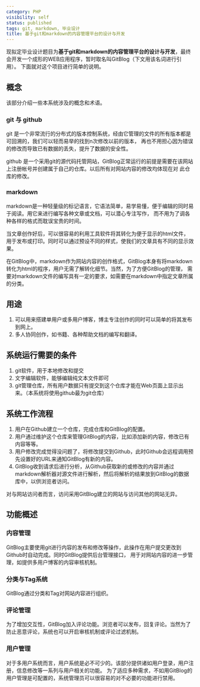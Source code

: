 ```yaml
---
category: PHP
visibility: self
status: published
tags: git, markdown, 毕业设计
title: 基于git和markdown的内容管理平台的设计与开发
---
```


现拟定毕业设计题目为**基于git和markdown的内容管理平台的设计与开发**，最终会开发一个成形的WEB应用程序，暂时取名叫GitBlog（下文用该名词进行引用）。
下面就对这个项目进行简单的说明。

## 概念

该部分介绍一些本系统涉及的概念和术语。

### git 与 github

git 是一个非常流行的分布式的版本控制系统，经由它管理的文件的所有版本都是可回溯的，我们可以轻而易举的找到n次修改以前的版本，
再也不用担心因为错误的修改而导致已有数据的丢失，提升了数据的安全性。

github 是一个采用git的源代码托管网站，GitBlog正常运行的前提是需要在该网站上注册帐号并创建属于自己的仓库。以后所有对网站内容的修改均体现在对
此仓库的修改。

### markdown

markdown是一种轻量级的标记语言，它语法简单，易学易懂，便于编辑的同时易于阅读。用它来进行编写各种文章或文档，可以潜心专注写作，
而不用为了调各种各样的格式而耽误宝贵的时间。

当文章创作好后，可以很容易的利用工具软件将其转化为便于显示的html文件，用于发布或打印。同时可以通过预设不同的样式，使我们的文章具有不同的显示效果。

在GitBlog中，markdown作为网站内容的创作格式，GitBlog本身有将markdown转化为html的程序，用户无需了解转化细节。当然，为了方便GitBlog的管理，
需要对markdown文件的编写具有一定的要求，如需要在markdown中指定文章所属的分类。

## 用途

 1. 可以用来搭建单用户或多用户博客，博主专注创作的同时可以简单的将其发布到网上。
 2. 多人协同创作，如书籍、各种帮助文档的编写和翻译。


## 系统运行需要的条件
 1. git软件，用于本地修改和提交
 2. 文字编辑软件，能够编辑纯文本文件即可
 3. git管理仓库，所有用户数据只有提交到这个仓库才能在Web页面上显示出来。（本系统将使用github最为git仓库）

## 系统工作流程

 1. 用户在Github建立一个仓库，完成仓库和GitBlog的配置。
 2. 用户通过维护这个仓库来管理GitBlog的内容，比如添加新的内容，修改已有内容等等。
 3. 用户修改完成觉得没问题了，将修改提交到Github，此时Github会远程调用预先设置好的URL来通知GitBlog有新的内容。
 4. GitBlog收到请求后进行分析，从Github获取新的或修改的内容并通过markdown解析器对源文件进行解析，然后将解析的结果放到GitBlog的数据库中，以供浏览者访问。

 对与网站访问者而言，访问采用GitBlog建立的网站与访问其他的网站无异。

## 功能概述

### 内容管理

GitBlog主要使用git进行内容的发布和修改等操作，此操作在用户提交更改到Github时自动完成。同时GitBlog提供后台管理接口，
用于对网站内容的进一步管理，如提供多用户博客的内容审核机制。

### 分类与Tag系统

GitBlog通过分类和Tag对网站内容进行组织。

### 评论管理

为了增加交互性，GitBlog加入评论功能。浏览者可以发布，回复评论。当然为了防止恶意评论，系统也可以开启审核机制或评论过滤机制。

### 用户管理

对于多用户系统而言，用户系统是必不可少的。该部分提供诸如用户登录，用户注册，信息修改等一系列与用户相关的功能。
为了适应多种需求，不如用GitBlog的用户管理是可配置的，系统管理员可以很容易的对不必要的功能进行禁用。

